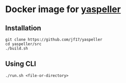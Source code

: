 # Docker image for [yaspeller](https://github.com/hcodes/yaspeller)

## Installation
`git clone https://github.com/jf17/yaspeller`<br/>
`cd yaspeller/src`<br/>
`./build.sh`


## Using CLI
`./run.sh <file-or-directory>`

